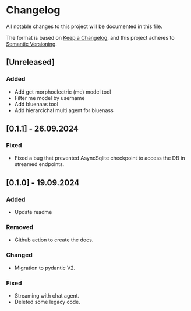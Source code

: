 # Changelog

All notable changes to this project will be documented in this file.

The format is based on [Keep a Changelog](https://keepachangelog.com/en/1.1.0/),
and this project adheres to [Semantic Versioning](https://semver.org/spec/v2.0.0.html).

## [Unreleased]

### Added
- Add get morphoelectric (me) model tool
- Filter me model by username
- Add bluenaas tool
- Add hierarcichal multi agent for bluenass

## [0.1.1] - 26.09.2024

### Fixed
- Fixed a bug that prevented AsyncSqlite checkpoint to access the DB in streamed endpoints.

## [0.1.0] - 19.09.2024

### Added
- Update readme

### Removed
- Github action to create the docs.

### Changed
- Migration to pydantic V2.

### Fixed
- Streaming with chat agent.
- Deleted some legacy code.
